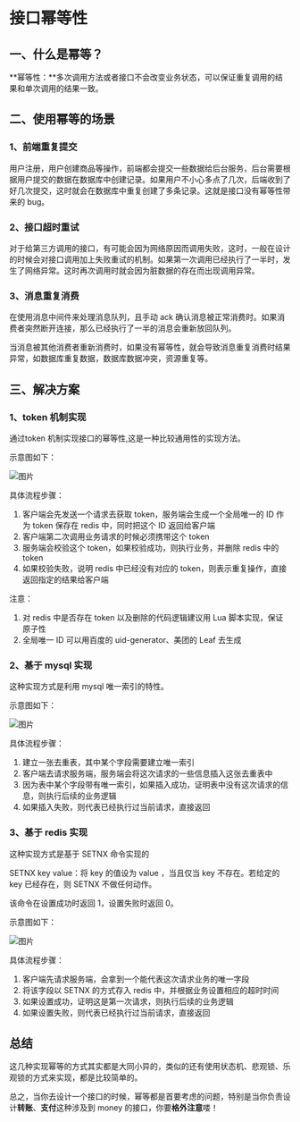 # 接口幂等性

## 一、什么是幂等？

**幂等性：**多次调用方法或者接口不会改变业务状态，可以保证重复调用的结果和单次调用的结果一致。

## 二、使用幂等的场景

### 1、前端重复提交

用户注册，用户创建商品等操作，前端都会提交一些数据给后台服务，后台需要根据用户提交的数据在数据库中创建记录。如果用户不小心多点了几次，后端收到了好几次提交，这时就会在数据库中重复创建了多条记录。这就是接口没有幂等性带来的 bug。

### 2、接口超时重试

对于给第三方调用的接口，有可能会因为网络原因而调用失败，这时，一般在设计的时候会对接口调用加上失败重试的机制。如果第一次调用已经执行了一半时，发生了网络异常。这时再次调用时就会因为脏数据的存在而出现调用异常。

### 3、消息重复消费

在使用消息中间件来处理消息队列，且手动 ack 确认消息被正常消费时。如果消费者突然断开连接，那么已经执行了一半的消息会重新放回队列。

当消息被其他消费者重新消费时，如果没有幂等性，就会导致消息重复消费时结果异常，如数据库重复数据，数据库数据冲突，资源重复等。

## 三、解决方案

### 1、token 机制实现

通过token 机制实现接口的幂等性,这是一种比较通用性的实现方法。

示意图如下：

![图片](http://gitlab.yuepong.com:7080/yuepong-public/markdown-resource/uploads/acaace3db0e17e75fe91d014cd2f5f14/幂等性1.png)

具体流程步骤：

1. 客户端会先发送一个请求去获取 token，服务端会生成一个全局唯一的 ID 作为 token 保存在 redis 中，同时把这个 ID 返回给客户端
2. 客户端第二次调用业务请求的时候必须携带这个 token
3. 服务端会校验这个 token，如果校验成功，则执行业务，并删除 redis 中的 token
4. 如果校验失败，说明 redis 中已经没有对应的 token，则表示重复操作，直接返回指定的结果给客户端

注意：

1. 对 redis 中是否存在 token 以及删除的代码逻辑建议用 Lua 脚本实现，保证原子性
2. 全局唯一 ID 可以用百度的 uid-generator、美团的 Leaf 去生成

### 2、基于 mysql 实现

这种实现方式是利用 mysql 唯一索引的特性。

示意图如下：

![图片](http://gitlab.yuepong.com:7080/yuepong-public/markdown-resource/uploads/878b5865092d8e488aed0da8c660b78c/20210201123256.png)

具体流程步骤：

1. 建立一张去重表，其中某个字段需要建立唯一索引
2. 客户端去请求服务端，服务端会将这次请求的一些信息插入这张去重表中
3. 因为表中某个字段带有唯一索引，如果插入成功，证明表中没有这次请求的信息，则执行后续的业务逻辑
4. 如果插入失败，则代表已经执行过当前请求，直接返回

### 3、基于 redis 实现

这种实现方式是基于 SETNX 命令实现的

SETNX key value：将 key 的值设为 value ，当且仅当 key 不存在。若给定的 key 已经存在，则 SETNX 不做任何动作。

该命令在设置成功时返回 1，设置失败时返回 0。

示意图如下：

![图片](http://gitlab.yuepong.com:7080/yuepong-public/markdown-resource/uploads/7ceba2b3871abf96aab11260f6018c9a/幂等性2.png)

具体流程步骤：

1. 客户端先请求服务端，会拿到一个能代表这次请求业务的唯一字段
2. 将该字段以 SETNX 的方式存入 redis 中，并根据业务设置相应的超时时间
3. 如果设置成功，证明这是第一次请求，则执行后续的业务逻辑
4. 如果设置失败，则代表已经执行过当前请求，直接返回

## 总结

这几种实现幂等的方式其实都是大同小异的，类似的还有使用状态机、悲观锁、乐观锁的方式来实现，都是比较简单的。

总之，当你去设计一个接口的时候，幂等都是首要考虑的问题，特别是当你负责设计**转账**、**支付**这种涉及到 money 的接口，你要**格外注意**喽！